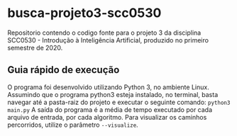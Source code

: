 # busca-projeto3-scc0530
Repositorio contendo o codigo fonte para o projeto 3 da disciplina SCC0530 - Introdução à Inteligência Artificial, produzido no primeiro semestre de 2020.

## Guia rápido de execução
O programa foi desenvolvido utilizando Python 3, no ambiente Linux. Assumindo que o programa python3 esteja instalado, no terminal, basta navegar até a pasta-raiz do projeto e executar o seguinte comando:
	```python3 main.py```
A saída do programa é a média de tempo executado por cada arquivo de entrada, por cada algoritmo.
Para visualizar os caminhos percorridos, utilize o parâmetro ```--visualize```.